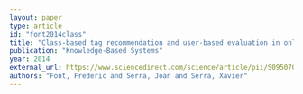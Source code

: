 ```yaml
---
layout: paper
type: article
id: "font2014class"
title: "Class-based tag recommendation and user-based evaluation in online audio clip sharing"
publication: "Knowledge-Based Systems"
year: 2014
external_url: https://www.sciencedirect.com/science/article/pii/S0950705114002214
authors: "Font, Frederic and Serra, Joan and Serra, Xavier"
---
```

